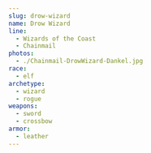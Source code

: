 ```yaml
---
slug: drow-wizard
name: Drow Wizard
line:
  - Wizards of the Coast
  - Chainmail
photos:
  - ./Chainmail-DrowWizard-Dankel.jpg
race:
  - elf
archetype:
  - wizard
  - rogue
weapons:
  - sword
  - crossbow
armor:
  - leather
---
```

